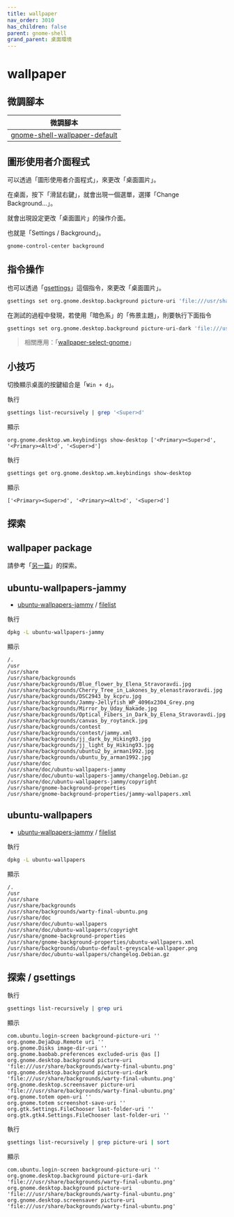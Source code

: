```yaml
---
title: wallpaper
nav_order: 3010
has_children: false
parent: gnome-shell
grand_parent: 桌面環境
---
```



# wallpaper


## 微調腳本

| 微調腳本 |
| --- |
| [gnome-shell-wallpaper-default](https://github.com/samwhelp/note-about-ubuntu/tree/gh-pages/_demo/adjustment/de/gnome-shell/part/gnome-shell-wallpaper-default) |


## 圖形使用者介面程式

可以透過「圖形使用者介面程式」，來更改「桌面圖片」。

在桌面，按下「滑鼠右鍵」，就會出現一個選單，選擇「Change Background...」。

就會出現設定更改「桌面圖片」的操作介面。

也就是「Settings / Background」。

``` sh
gnome-control-center background
```

## 指令操作

也可以透過「[gsettings](https://manpages.ubuntu.com/manpages/jammy/en/man1/gsettings.1.html)」這個指令，來更改「桌面圖片」。

``` sh
gsettings set org.gnome.desktop.background picture-uri 'file:///usr/share/backgrounds/Blue_flower_by_Elena_Stravoravdi.jpg'
```

在測試的過程中發現，若使用「暗色系」的「佈景主題」，則要執行下面指令

``` sh
gsettings set org.gnome.desktop.background picture-uri-dark 'file:///usr/share/backgrounds/Blue_flower_by_Elena_Stravoravdi.jpg'
```

> 相關應用：「[wallpaper-select-gnome](https://samwhelp.github.io/note-about-fzf/read/project/wallpaper-select/wallpaper-select-gnome)」


## 小技巧

切換顯示桌面的按鍵組合是「`Win + d`」。


執行

``` sh
gsettings list-recursively | grep '<Super>d'
```

顯示

```
org.gnome.desktop.wm.keybindings show-desktop ['<Primary><Super>d', '<Primary><Alt>d', '<Super>d']
```

執行

``` sh
gsettings get org.gnome.desktop.wm.keybindings show-desktop
```

顯示

```
['<Primary><Super>d', '<Primary><Alt>d', '<Super>d']
```


## 探索

## wallpaper package

請參考「[另一篇](https://samwhelp.github.io/note-about-ubuntu/read/subject/wallpaper.html)」的探索。

## ubuntu-wallpapers-jammy

* [ubuntu-wallpapers-jammy](https://packages.ubuntu.com/jammy/ubuntu-wallpapers-jammy) / [filelist](https://packages.ubuntu.com/jammy/all/ubuntu-wallpapers-jammy/filelist)

執行

``` sh
dpkg -L ubuntu-wallpapers-jammy
```

顯示

```
/.
/usr
/usr/share
/usr/share/backgrounds
/usr/share/backgrounds/Blue_flower_by_Elena_Stravoravdi.jpg
/usr/share/backgrounds/Cherry_Tree_in_Lakones_by_elenastravoravdi.jpg
/usr/share/backgrounds/DSC2943_by_kcpru.jpg
/usr/share/backgrounds/Jammy-Jellyfish_WP_4096x2304_Grey.png
/usr/share/backgrounds/Mirror_by_Uday_Nakade.jpg
/usr/share/backgrounds/Optical_Fibers_in_Dark_by_Elena_Stravoravdi.jpg
/usr/share/backgrounds/canvas_by_roytanck.jpg
/usr/share/backgrounds/contest
/usr/share/backgrounds/contest/jammy.xml
/usr/share/backgrounds/jj_dark_by_Hiking93.jpg
/usr/share/backgrounds/jj_light_by_Hiking93.jpg
/usr/share/backgrounds/ubuntu2_by_arman1992.jpg
/usr/share/backgrounds/ubuntu_by_arman1992.jpg
/usr/share/doc
/usr/share/doc/ubuntu-wallpapers-jammy
/usr/share/doc/ubuntu-wallpapers-jammy/changelog.Debian.gz
/usr/share/doc/ubuntu-wallpapers-jammy/copyright
/usr/share/gnome-background-properties
/usr/share/gnome-background-properties/jammy-wallpapers.xml
```

## ubuntu-wallpapers

* [ubuntu-wallpapers-jammy](https://packages.ubuntu.com/jammy/ubuntu-wallpapers) / [filelist](https://packages.ubuntu.com/jammy/all/ubuntu-wallpapers/filelist)

執行

``` sh
dpkg -L ubuntu-wallpapers
```

顯示

```
/.
/usr
/usr/share
/usr/share/backgrounds
/usr/share/backgrounds/warty-final-ubuntu.png
/usr/share/doc
/usr/share/doc/ubuntu-wallpapers
/usr/share/doc/ubuntu-wallpapers/copyright
/usr/share/gnome-background-properties
/usr/share/gnome-background-properties/ubuntu-wallpapers.xml
/usr/share/backgrounds/ubuntu-default-greyscale-wallpaper.png
/usr/share/doc/ubuntu-wallpapers/changelog.Debian.gz
```

## 探索 / gsettings

執行

``` sh
gsettings list-recursively | grep uri
```

顯示

```
com.ubuntu.login-screen background-picture-uri ''
org.gnome.DejaDup.Remote uri ''
org.gnome.Disks image-dir-uri ''
org.gnome.baobab.preferences excluded-uris @as []
org.gnome.desktop.background picture-uri 'file:///usr/share/backgrounds/warty-final-ubuntu.png'
org.gnome.desktop.background picture-uri-dark 'file:///usr/share/backgrounds/warty-final-ubuntu.png'
org.gnome.desktop.screensaver picture-uri 'file:///usr/share/backgrounds/warty-final-ubuntu.png'
org.gnome.totem open-uri ''
org.gnome.totem screenshot-save-uri ''
org.gtk.Settings.FileChooser last-folder-uri ''
org.gtk.gtk4.Settings.FileChooser last-folder-uri ''
```


執行

``` sh
gsettings list-recursively | grep picture-uri | sort
```

顯示

```
com.ubuntu.login-screen background-picture-uri ''
org.gnome.desktop.background picture-uri-dark 'file:///usr/share/backgrounds/warty-final-ubuntu.png'
org.gnome.desktop.background picture-uri 'file:///usr/share/backgrounds/warty-final-ubuntu.png'
org.gnome.desktop.screensaver picture-uri 'file:///usr/share/backgrounds/warty-final-ubuntu.png'
```
